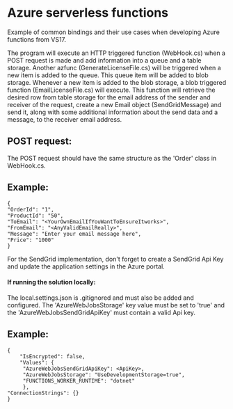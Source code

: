 # Azure serverless functions

Example of common bindings and their use cases when developing Azure functions from VS17.


The program will execute an HTTP triggered function (WebHook.cs) when a POST request is made and add information into a queue and a table storage. Another azfunc (GenerateLicenseFile.cs) will be triggered when a new item is added to the queue. This queue item will be added to blob storage. Whenever a new item is added to the blob storage, a blob triggered function (EmailLicenseFile.cs) will execute. This function will retrieve the desired row from table storage for the email address of the sender and receiver of the request, create a new Email object (SendGridMessage) and send it, along with some additional information about the send data and a message, to the receiver email address.

## POST request:
The POST request should have the same structure as the 'Order' class in WebHook.cs. 
## Example:
    {
	"OrderId": "1",
    "ProductId": "50",
	"ToEmail": "<YourOwnEmailIfYouWantToEnsureItworks>",
	"FromEmail": "<AnyValidEmailReally>",
	"Message": "Enter your email message here",
    "Price": "1000"
    }

For the SendGrid implementation, don't forget to create a SendGrid Api Key and update the application settings in the Azure portal.



#### If running the solution locally:
The local.settings.json is .gitignored and must also be added and configured. The 'AzureWebJobsStorage' key value must be set to 'true' and the 'AzureWebJobsSendGridApiKey' must contain a valid Api key. 
## Example: 
    {
        "IsEncrypted": false,
        "Values": {
         "AzureWebJobsSendGridApiKey": <ApiKey>,
         "AzureWebJobsStorage": "UseDevelopmentStorage=true",
         "FUNCTIONS_WORKER_RUNTIME": "dotnet"
         },
    "ConnectionStrings": {}
    }

